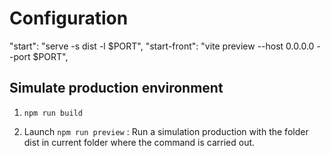 
# Configuration
  "start": "serve -s dist -l $PORT",
  "start-front": "vite preview --host 0.0.0.0 --port $PORT",

## Simulate production environment
1) `npm run build`

2) Launch `npm run preview` : Run a simulation production with the folder dist in current folder where the command is carried out.
